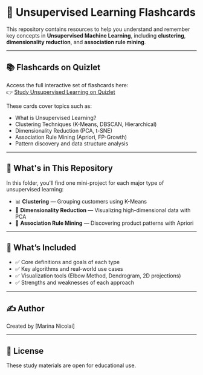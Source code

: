 # 🧠 Unsupervised Learning Flashcards

This repository contains resources to help you understand and remember key concepts in **Unsupervised Machine Learning**, including **clustering**, **dimensionality reduction**, and **association rule mining**.

---

## 📚 Flashcards on Quizlet

Access the full interactive set of flashcards here:  
👉 [Study Unsupervised Learning on Quizlet](https://quizlet.com/1050362558/unsupervised-learning-algorithms-flashcards/?i=30ivy6&x=1jqt)

These cards cover topics such as:
- What is Unsupervised Learning?
- Clustering Techniques (K-Means, DBSCAN, Hierarchical)
- Dimensionality Reduction (PCA, t-SNE)
- Association Rule Mining (Apriori, FP-Growth)
- Pattern discovery and data structure analysis

---

## 📁 What's in This Repository

In this folder, you'll find one mini-project for each major type of unsupervised learning:

- 📊 **Clustering** — Grouping customers using K-Means
- 🔽 **Dimensionality Reduction** — Visualizing high-dimensional data with PCA
- 🔗 **Association Rule Mining** — Discovering product patterns with Apriori

---

## 🧾 What’s Included

- ✅ Core definitions and goals of each type
- ✅ Key algorithms and real-world use cases
- ✅ Visualization tools (Elbow Method, Dendrogram, 2D projections)
- ✅ Strengths and weaknesses of each approach

---

## ✍️ Author

Created by [Marina Nicolai]

---

## 📜 License

These study materials are open for educational use.
